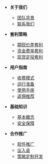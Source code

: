- **关于我们**
  - [团队背景](团队背景.md#团队背景-)
  - [联系我们](联系方式.md#官方联系方式-)

- **套利策略**
  - [期现价差套利](期现价差套利系统.md#策略特点-)
  - [资金费率套利](资金费率套利系统.md#策略特点-)
  - [现货定投套利](现货定投套利系统#-现货定投套利系统)

- **用户指南**
  - [收费模式](收费模式.md#收费模式)
  - [运行准备](运行准备.md#运行前准备)
  - [使用手册](使用手册.md#准备必需信息)
  - [返佣推荐](返佣推荐.md#返佣推荐)

- **基础知识**
  - [基本概念](基本概念.md#加密货币投资基础知识-)
  - [安全保障](安全保障.md#资金安全保障-)

- **合作推广**
  - [软件推广](软件推广.md#软件推广计划-)
  - [出入金](出入金.md#出入金服务-)
  - [策略定制开发](策略定制开发.md#-策略定制开发服务)
